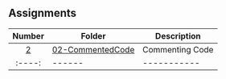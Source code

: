 ## Assignments

| Number | Folder | Description |
| :----: | ------ | ----------- |
|    [2](https://github.com/rugbyprof/3013-Algorithms/tree/master/Assignments/02-A02)    |    [02-CommentedCode](https://github.com/StephenPuthenpurackal/3013-ALG-Puthenpurackal/tree/master/Assignments/02-CommentedCode)    |     Commenting Code        |
| :----: | ------ | ----------- |
